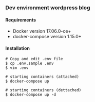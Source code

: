 ### Dev environment wordpress blog ###

#### Requirements ####

* Docker version 17.06.0-ce+
* docker-compose version 1.15.0+

#### Installation ####

```
# Copy and edit .env file
$ cp .env.sample .env
$ vim .env

# starting containers (attached)
$ docker-compose up

# starting containers (dettached)
$ docker-compose up -d
```
